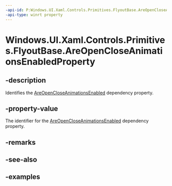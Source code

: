 ```yaml
---
-api-id: P:Windows.UI.Xaml.Controls.Primitives.FlyoutBase.AreOpenCloseAnimationsEnabledProperty
-api-type: winrt property
---
```


<!-- Property syntax.
public DependencyProperty AreOpenCloseAnimationsEnabledProperty { get; }
-->

# Windows.UI.Xaml.Controls.Primitives.FlyoutBase.AreOpenCloseAnimationsEnabledProperty

## -description

Identifies the [AreOpenCloseAnimationsEnabled](flyoutbase_areopencloseanimationsenabled.md) dependency property.

## -property-value

The identifier for the [AreOpenCloseAnimationsEnabled](flyoutbase_areopencloseanimationsenabled.md) dependency property.

## -remarks

## -see-also

## -examples

